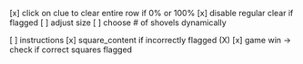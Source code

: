 [x] click on clue to clear entire row if 0% or 100%
[x] disable regular clear if flagged
[ ] adjust size
[ ] choose # of shovels dynamically

[ ] instructions
[x] square\_content if incorrectly flagged (X)
[x] game win -> check if correct squares flagged
